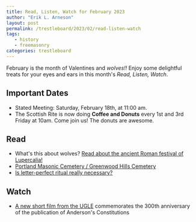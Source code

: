 ```yaml
---
title: Read, Listen, Watch for February 2023
author: "Erik L. Arneson"
layout: post
permalink: /trestleboard/2023/02/read-listen-watch
tags:
   - history
   - freemasonry
categories: trestleboard
---
```


February is the month of Valentines and *wolves!!* Enjoy some delightful treats for your eyes and ears in this month's *Read, Listen, Watch*.

<!--more-->

## Important Dates

- Stated Meeting: Saturday, February 18th, at 11:00 am.
- The Scottish Rite is now doing **Coffee and Donuts** every 1st and 3rd Friday at 10am. Come join us! The donuts are awesome.

## Read

- What's this about wolves? [Read about the ancient Roman festival of Lupercalia!](https://www.history.com/topics/ancient-rome/lupercalia)
- [Portland Masonic Cemetery / Greenwood Hills Cemetery](https://richmondlibrarymuseum.com/portland-masonic-cemetery-greenwood-hills-cemetery/)
- [Is letter-perfect ritual really necessary?](http://www.midnightfreemasons.org/2023/01/desiring-machines-is-letter-perfect.html)

## Watch

- [A new short film from the UGLE](https://youtu.be/OndJsIvBaxE) commemorates the 300th anniversary of the publication of Anderson's Constitutions

